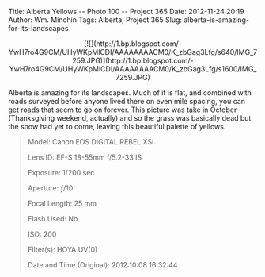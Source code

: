 Title: Alberta Yellows -- Photo 100 -- Project 365
Date: 2012-11-24 20:19
Author: Wm. Minchin
Tags: Alberta, Project 365
Slug: alberta-is-amazing-for-its-landscapes

<div class="separator" style="clear: both; text-align: center;">

<p>
[![](http://1.bp.blogspot.com/-YwH7ro4G9CM/UHyWKpMlCDI/AAAAAAAACM0/K_zbGag3Lfg/s640/IMG_7259.JPG)](http://1.bp.blogspot.com/-YwH7ro4G9CM/UHyWKpMlCDI/AAAAAAAACM0/K_zbGag3Lfg/s1600/IMG_7259.JPG)

</div>

Alberta is amazing for its landscapes. Much of it is flat, and combined
with roads surveyed before anyone lived there on even mile spacing, you
can get roads that seem to go on forever. This picture was take in
October (Thanksgiving weekend, actually) and so the grass was basically
dead but the snow had yet to come, leaving this beautiful palette of
yellows.

> 
> <span style="color: #666666;">Model: </span>Canon EOS DIGITAL REBEL
> XSi
>
> <span style="color: #666666;">Lens ID: </span>EF-S 18-55mm f/5.2-33
> IS
>
> <span style="color: #666666;">Exposure: </span>1/200 sec
>
> <span style="color: #666666;">Aperture: </span>ƒ/10
>
> <span style="color: #666666;">Focal Length: </span>25 mm
>
> <span style="color: #666666;">Flash Used: </span>No
>
> <span style="color: #666666;">ISO: </span>200
>
> <span style="color: #666666;">Filter(s): </span>HOYA UV(0)
>
> <p>
> <span style="color: #666666;">Date and Time
> (Original): </span>2012:10:08 16:32:44

